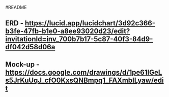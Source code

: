 #README
## ERD - https://lucid.app/lucidchart/3d92c366-b3fe-47fb-b1e0-a8ee93020d23/edit?invitationId=inv_700b7b17-5c87-40f3-84d9-df042d58d06a
## Mock-up - https://docs.google.com/drawings/d/1pe61IGeLs5JrKuUqJ_cfO0KxsQNBmpq1_FAXmbILyaw/edit
